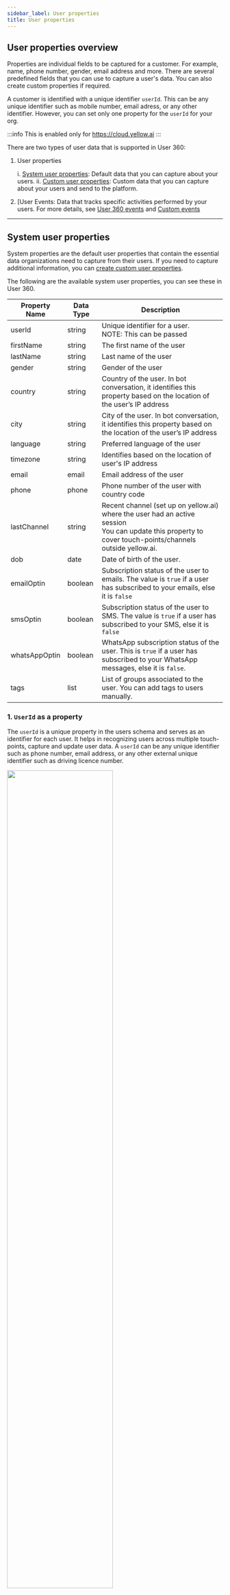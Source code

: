 ```yaml
---
sidebar_label: User properties
title: User properties
---
```


## User properties overview

Properties are individual fields to be captured for a customer. For example, name, phone number, gender, email address and more. There are several predefined fields that you can use to capture a user's data. You can also create custom properties if required.

A customer is identified with a unique identifier `userId`. This can be any unique identifier such as mobile number, email adress, or any other identifier. However, you can set only one property for the `userId` for your org.



:::info
This is enabled only for https://cloud.yellow.ai
:::


There are two types of user data that is supported in User 360:


1. User properties

   i. [System user properties](#system-user-properties): Default data that you can capture about your users.
   ii. [Custom user properties](#custom-user-properties): Custom data that you can capture about your users and send to the platform.

2. [User Events: Data that tracks specific activities performed by your users. For more details, see [User 360 events](https://docs.yellow.ai/docs/platform_concepts/studio/events/event-hub#7-user-360-events-system-events) and [Custom events](https://docs.yellow.ai/docs/platform_concepts/studio/events/event-hub#-8-custom-events)

  






***


## System user properties

System properties are the default user properties that contain the essential data organizations need to capture from their users. If you need to capture additional information, you can [create custom user properties](#custom-user-properties).

  
The following are the available system user properties, you can see these in User 360.

| **Property Name** | **Data Type** | **Description** |
|-------------------|---------------|------------------------|
| userId | string | Unique identifier for a user. <br/>NOTE: This can be passed |
| firstName | string | The first name of the user |
| lastName | string | Last name of the user |
| gender | string | Gender of the user |
| country | string | Country of the user. In bot conversation, it identifies this property based on the location of the user’s IP address |
| city | string | City of the user. In bot conversation, it identifies this property based on the location of the user’s IP address |
| language | string | Preferred language of the user |
| timezone | string | Identifies based on the location of user's IP address |
| email | email | Email address of the user |
| phone | phone | Phone number of the user with country code |
| lastChannel | string | Recent channel (set up on yellow.ai) where the user had an active session <br/>You can update this property to cover touch-points/channels outside yellow.ai. |
| dob | date | Date of birth of the user. |
| emailOptin | boolean | Subscription status of the user to emails. The value is `true` if a user has subscribed to your emails, else it is `false` |
| smsOptin | boolean | Subscription status of the user to SMS. The value is `true` if a user has subscribed to your SMS, else it is `false` |
| whatsAppOptin | boolean | WhatsApp subscription status of the user. This is `true` if a user has subscribed to your WhatsApp messages, else it is `false`. |
| tags | list | List of groups associated to the user. You can add tags to users manually. |


### 1. `UserId` as a property


The `userId` is a unique property in the users schema and serves as an identifier for each user. It helps in recognizing users across multiple touch-points, capture and update user data. A `userId` can be any unique identifier such as phone number, email address, or any other external unique identifier such as driving licence number.

   <img src="https://i.imgur.com/aWczHLm.png" width="70%"/>




For more details, see:

- [How to capture userId through bot conversation](https://docs.yellow.ai/docs/platform_concepts/engagement/cdp/user_data/userid-flow).
- [What happens when a userId is captured for the first time during bot conversation](https://docs.yellow.ai/docs/platform_concepts/engagement/cdp/user_data/data_capture_convers#what-happens-when-a-userid-is-captured-for-the-first-time).
- [What happens when a userId is recaptured during bot conversation](https://docs.yellow.ai/docs/platform_concepts/engagement/cdp/user_data/data_capture_convers#what-happens-when-the-userid-is-recaptured).
- [How to enrich user profiles with the data collected from multiple touch-points/channels](https://docs.yellow.ai/docs/platform_concepts/engagement/cdp/user_data/add_user_overview)
- [How to offer personalised engegement across multiple touch-points/channels](https://docs.yellow.ai/docs/platform_concepts/engagement/cdp/user_data/personalise_conversations)


:::warning
Two records cannot have the same userId.
:::


### 2. `Tag` as user property

A tag is a label used to categorise users based on certain characteristics or attributes. These labels can be used to segment customers into different groups for targeted marketing, sales, or customer service efforts. Some examples of customer labels include High-value, New customer, Inactive, or campaign responders.

A user can have more than one tag.

![](https://i.imgur.com/om7QH6j.png)


## Custom user properties

Custom user properties refer to additional fields that you can create to capture information that is not covered by the default system properties. You can define these custom properties according to your business specific needs and requirements.

For instance, you might want to store details such as the number of times they have visited your pricing page, their department, and their preferred product.


To create a new user property with your preferred label name and datatype, follow these steps:

1. On the **User 360** page, click **User properties**.

   ![](https://i.imgur.com/BOUV1hq.png)

2. Click on **+Custom property**
3. In **Property name**, enter a name for the property. 

   <img src="https://i.imgur.com/KrGzGpD.png" width="60%"/>

3. In **Property type**, choose the data type of the property.

The table lists the different datatypes supported for user properties.

| **Data Type** | **Description** |
|---------------|-----------------|
| string | Stores String data |
| number | Stores positive or negative integer, or a decimal number |
| time | Stores time in hh:mm:ss format |
| date | Stores date in YYYY-MM-DD format |
| datetime | Stores date and time in YYYY-MM-DD hh:mm:ss format |
| list | Stores an array of String values |
| boolean | Stores true or false |
| phone | Stores phone numbers with country code and validates the format by checking country code and number of digits |
| url | Stores URL and validates the format for the same |
| email | Stores email and validates the format for the same |

4. To add more properties, click **New property**.
   
   <img src="https://i.imgur.com/vB9DKVX.png" width="60%"/>

5. Click **Save**.

:::info
Currently, you cannot modify or delete a custom property once created.
:::










<!--

## 3. Create personalised conversations with user properties

If you’ve built a bot on yellow.ai, you can use the [Conversational Studio](https://docs.yellow.ai/docs/platform_concepts/studio/overview) to create hyper-personalised conversations based on user properties.

While these user properties are accessible in all the nodes of Studio, we’ll cover some of them with-in this document, to show you how you can create the right conversion for the right set of users.

For more details, see [Using Builder to capture user data through conversations](/docs/platform_concepts/engagement/cdp/user_data/conv_in_builder).

:::info
All user properties are accessible in nodes under “User properties”.
:::

You can improve the engagement rates by creating personalised content. To do this, in your **Message Nodes**, you can can access user properties by clicking on the variable dropdown and selecting any **User Property**, or my simply accessing it using {{user.**propertyName**}}.


<img src="https://i.imgur.com/UWscij0.png" alt="drawing" width="60%"/>

-->